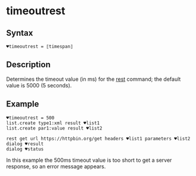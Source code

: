 # timeoutrest

## Syntax

```G1ANT
♥timeoutrest = ⟦timespan⟧
```

## Description

Determines the timeout value (in ms) for the [rest](https://manual.g1ant.com/link/G1ANT.Addon.Net/G1ANT.Addon.Net/Commands/RestCommand.md) command; the default value is 5000 (5 seconds).

## Example

```G1ANT
♥timeoutrest = 500
list.create type1:xml result ♥list1
list.create par1:value result ♥list2

rest get url https://httpbin.org/get headers ♥list1 parameters ♥list2
dialog ♥result
dialog ♥status
```

In this example the 500ms timeout value is too short to get a server response, so an error message appears.

